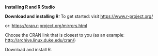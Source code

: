 <b> Installing R and R Studio </b>


<b> Download and installing R: </b>
To get started:
visit https://www.r-project.org/ 

or: https://cran.r-project.org/mirrors.html

Choose the CRAN link that is closest to you (as an example: http://archive.linux.duke.edu/cran/)

Download and install R.



